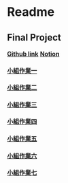 # Readme

## Final Project
[**Github link**](https://github.com/YCNeo718/Cloud-Native-Final)
[**Notion**](https://www.notion.so/Final-Project-11531c02fb3f80cd8e37c8d0b8f6802e?p=a57c7b62593349a296b25c03e41f429e&pm=s)


#### [小組作業一](planning-01/readme.md)

#### [小組作業二](planning-02/readme.md)

#### [小組作業三](planning-03/readme.md)

#### [小組作業四](planning-04/readme.md)

#### [小組作業五](planning-05/readme.md)

#### [小組作業六](planning-06/readme.md)

#### [小組作業七](planning-07/readme.md)

